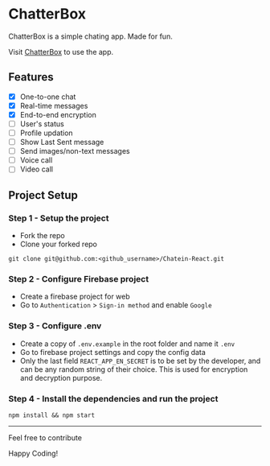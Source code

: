 # ChatterBox

ChatterBox is a simple chating app. Made for fun.

Visit [ChatterBox](https://chatein-cba56.web.app/) to use the app.

## Features
- [x] One-to-one chat
- [x] Real-time messages
- [x] End-to-end encryption
- [ ] User's status
- [ ] Profile updation
- [ ] Show Last Sent message
- [ ] Send images/non-text messages
- [ ] Voice call
- [ ] Video call

## Project Setup

### Step 1 - Setup the project
- Fork the repo
- Clone your forked repo
```
git clone git@github.com:<github_username>/Chatein-React.git
```

### Step 2 - Configure Firebase project
- Create a firebase project for web
- Go to `Authentication` > `Sign-in method` and enable `Google`

### Step 3 - Configure .env
- Create a copy of `.env.example` in the root folder and name it `.env`
- Go to firebase project settings and copy the config data
- Only the last field `REACT_APP_EN_SECRET` is to be set by the developer, and can be any random string of their choice. This is used for encryption and decryption purpose.

### Step 4 - Install the dependencies and run the project
```
npm install && npm start
```
---------


Feel free to contribute

Happy Coding!
